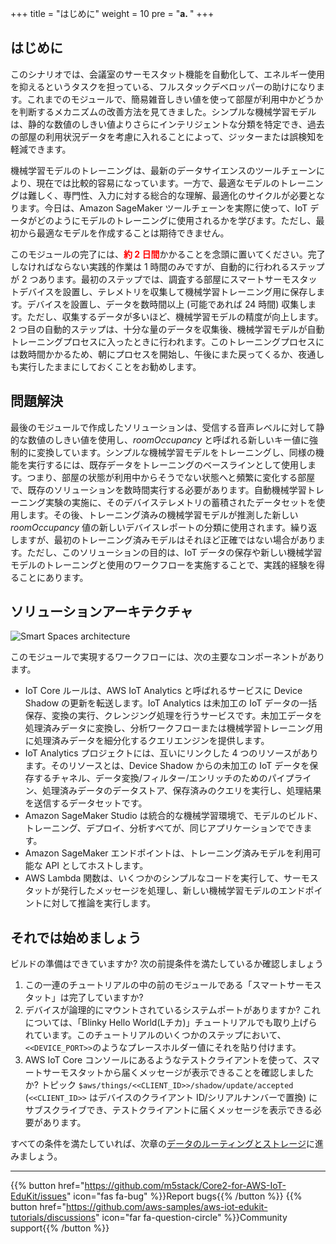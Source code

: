 +++
title = "はじめに"
weight = 10
pre = "<b>a. </b>"
+++

## はじめに

このシナリオでは、会議室のサーモスタット機能を自動化して、エネルギー使用を抑えるというタスクを担っている、フルスタックデベロッパーの助けになります。これまでのモジュールで、簡易雑音しきい値を使って部屋が利用中かどうかを判断するメカニズムの改善方法を見てきました。シンプルな機械学習モデルは、静的な数値のしきい値よりさらにインテリジェントな分類を特定でき、過去の部屋の利用状況データを考慮に入れることによって、ジッターまたは誤検知を軽減できます。

機械学習モデルのトレーニングは、最新のデータサイエンスのツールチェーンにより、現在では比較的容易になっています。一方で、最適なモデルのトレーニングは難しく、専門性、入力に対する総合的な理解、最適化のサイクルが必要となります。今日は、Amazon SageMaker ツールチェーンを実際に使って、IoT データがどのようにモデルのトレーニングに使用されるかを学びます。ただし、最初から最適なモデルを作成することは期待できません。

このモジュールの完了には、<span style="color:red">**約 2 日間**</span>かかることを念頭に置いてください。完了しなければならない実践的作業は 1 時間のみですが、自動的に行われるステップが 2 つあります。最初のステップでは、調査する部屋にスマートサーモスタットデバイスを設置し、テレメトリを収集して機械学習トレーニング用に保存します。デバイスを設置し、データを数時間以上 (可能であれば 24 時間) 収集します。ただし、収集するデータが多いほど、機械学習モデルの精度が向上します。2 つ目の自動的ステップは、十分な量のデータを収集後、機械学習モデルが自動トレーニングプロセスに入ったときに行われます。このトレーニングプロセスには数時間かかるため、朝にプロセスを開始し、午後にまた戻ってくるか、夜通しも実行したままにしておくことをお勧めします。

## 問題解決

最後のモジュールで作成したソリューションは、受信する音声レベルに対して静的な数値のしきい値を使用し、*roomOccupancy* と呼ばれる新しいキー値に強制的に変換しています。シンプルな機械学習モデルをトレーニングし、同様の機能を実行するには、既存データをトレーニングのベースラインとして使用します。つまり、部屋の状態が利用中からそうでない状態へと頻繁に変化する部屋で、既存のソリューションを数時間実行する必要があります。自動機械学習トレーニング実験の実施に、そのデバイステレメトリの蓄積されたデータセットを使用します。その後、トレーニング済みの機械学習モデルが推測した新しい *roomOccupancy* 値の新しいデバイスレポートの分類に使用されます。繰り返しますが、最初のトレーニング済みモデルはそれほど正確ではない場合があります。ただし、このソリューションの目的は、IoT データの保存や新しい機械学習モデルのトレーニングと使用のワークフローを実施することで、実践的経験を得ることにあります。

## ソリューションアーキテクチャ
![Smart Spaces architecture](introduction/smartspace-overview.png)

このモジュールで実現するワークフローには、次の主要なコンポーネントがあります。

* IoT Core ルールは、AWS IoT Analytics と呼ばれるサービスに Device Shadow の更新を転送します。IoT Analytics は未加工の IoT データの一括保存、変換の実行、クレンジング処理を行うサービスです。未加工データを処理済みデータに変換し、分析ワークフローまたは機械学習トレーニング用に処理済みデータを細分化するクエリエンジンを提供します。
* IoT Analytics プロジェクトには、互いにリンクした 4 つのリソースがあります。そのリソースとは、Device Shadow からの未加工の IoT データを保存するチャネル、データ変換/フィルター/エンリッチのためのパイプライン、処理済みデータのデータストア、保存済みのクエリを実行し、処理結果を送信するデータセットです。
* Amazon SageMaker Studio は統合的な機械学習環境で、モデルのビルド、トレーニング、デプロイ、分析すべてが、同じアプリケーションでできます。
* Amazon SageMaker エンドポイントは、トレーニング済みモデルを利用可能な API としてホストします。
* AWS Lambda 関数は、いくつかのシンプルなコードを実行して、サーモスタットが発行したメッセージを処理し、新しい機械学習モデルのエンドポイントに対して推論を実行します。

## それでは始めましょう
ビルドの準備はできていますか? 次の前提条件を満たしているか確認しましょう

1. この一連のチュートリアルの中の前のモジュールである「スマートサーモスタット」は完了していますか?
1. デバイスが論理的にマウントされているシステムポートがありますか? これについては、「Blinky Hello World(Lチカ)」チュートリアルでも取り上げられています。このチュートリアルのいくつかのステップにおいて、`<<DEVICE_PORT>>`のようなプレースホルダー値にそれを貼り付けます。
1. AWS IoT Core コンソールにあるようなテストクライアントを使って、スマートサーモスタットから届くメッセージが表示できることを確認しましたか? トピック `$aws/things/<<CLIENT_ID>>/shadow/update/accepted` (`<<CLIENT_ID>>` はデバイスのクライアント ID/シリアルナンバーで置換) にサブスクライブでき、テストクライアントに届くメッセージを表示できる必要があります。

すべての条件を満たしていれば、次章の[データのルーティングとストレージ](/ja/smart-spaces/data-routing-and-storage.html)に進みましょう。

---
{{% button href="https://github.com/m5stack/Core2-for-AWS-IoT-EduKit/issues" icon="fas fa-bug" %}}Report bugs{{% /button %}} {{% button href="https://github.com/aws-samples/aws-iot-edukit-tutorials/discussions" icon="far fa-question-circle" %}}Community support{{% /button %}}